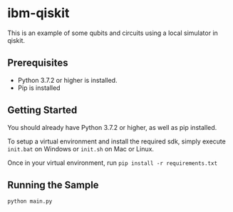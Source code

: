 # ibm-qiskit

This is an example of some qubits and circuits using a local simulator in qiskit.

## Prerequisites

- Python 3.7.2 or higher is installed.
- Pip is installed

## Getting Started

You should already have Python 3.7.2 or higher, as well as pip installed.

To setup a virtual environment and install the required sdk, simply execute `init.bat` on Windows or `init.sh` on Mac or Linux.

Once in your virtual environment, run `pip install -r requirements.txt`

## Running the Sample

`python main.py`


